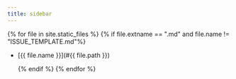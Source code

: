 ```yaml
---
title: sidebar
---
```

{% for file in site.static_files %}
    {% if file.extname == ".md" and file.name != "ISSUE_TEMPLATE.md"%}

*  [{{ file.name }}](#{{ file.path }})

    {% endif %}
{% endfor %}
